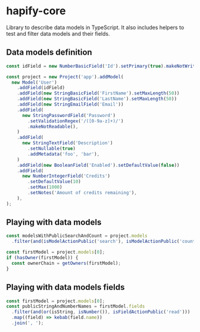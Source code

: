 # hapify-core

Library to describe data models in TypeScript.
It also includes helpers to test and filter data models and their fields.

## Data models definition

```typescript
const idField = new NumberBasicField('Id').setPrimary(true).makeNotWritable();

const project = new Project('app').addModel(
  new Model('User')
    .addField(idField)
    .addField(new StringBasicField('FirstName').setMaxLength(50))
    .addField(new StringBasicField('LastName').setMaxLength(50))
    .addField(new StringEmailField('Email'))
    .addField(
      new StringPasswordField('Password')
        .setValidationRegex('/([0-9a-z]+)/')
        .makeNotReadable(),
    )
    .addField(
      new StringTextField('Description')
        .setNullable(true)
        .addMetadata('foo', 'bar'),
    )
    .addField(new BooleanField('Enabled').setDefaultValue(false))
    .addField(
      new NumberIntegerField('Credits')
        .setDefaultValue(10)
        .setMax(1000)
        .setNotes('Amount of credits remaining'),
    ),
);
```

## Playing with data models

```typescript
const modelsWithPublicSearchAndCount = project.models
  .filter(and(isModelActionPublic('search'), isModelActionPublic('count')));
```

```typescript
const firstModel = project.models[0];
if (hasOwner(firstModel)) {
  const ownerChain = getOwners(firstModel);
}
```

## Playing with data models fields

```typescript
const firstModel = project.models[0];
const publicStringAndNumberNames = firstModel.fields
  .filter(and(or(isString, isNumber()), isFieldActionPublic('read')))
  .map((field) => kebab(field.name))
  .join(', ');
```

